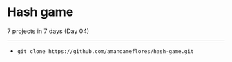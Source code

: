 # Hash game 

7 projects in 7 days (Day 04)

--------------------------------------------------------

- `git clone https://github.com/amandameflores/hash-game.git`